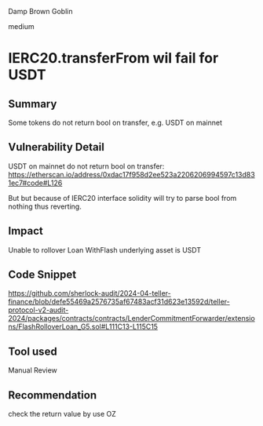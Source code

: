 Damp Brown Goblin

medium

# IERC20.transferFrom wil fail for USDT

## Summary
Some tokens do not return bool on transfer, e.g. USDT on mainnet
## Vulnerability Detail
USDT on mainnet do not return bool on transfer: https://etherscan.io/address/0xdac17f958d2ee523a2206206994597c13d831ec7#code#L126

But but because of IERC20 interface solidity will try to parse bool from nothing thus reverting.
## Impact
Unable to rollover Loan WithFlash underlying asset is USDT
## Code Snippet
https://github.com/sherlock-audit/2024-04-teller-finance/blob/defe55469a2576735af67483acf31d623e13592d/teller-protocol-v2-audit-2024/packages/contracts/contracts/LenderCommitmentForwarder/extensions/FlashRolloverLoan_G5.sol#L111C13-L115C15
## Tool used

Manual Review

## Recommendation
check the return value by use OZ 